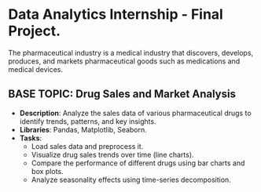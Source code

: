 # Data Analytics Internship - Final Project.

The pharmaceutical industry is a medical industry that discovers, develops, produces, and markets pharmaceutical goods such as medications and medical devices.

## BASE TOPIC: **Drug Sales and Market Analysis**  
   - **Description**: Analyze the sales data of various pharmaceutical drugs to identify trends, patterns, and key insights.  
   - **Libraries**: Pandas, Matplotlib, Seaborn.  
   - **Tasks**:  
     - Load sales data and preprocess it.  
     - Visualize drug sales trends over time (line charts).  
     - Compare the performance of different drugs using bar charts and box plots.  
     - Analyze seasonality effects using time-series decomposition.  


